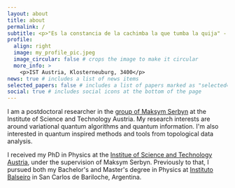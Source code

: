 ```yaml
---
layout: about
title: about
permalink: /
subtitle: <p>"Es la constancia de la cachimba la que tumba la quija" - Los Ecobios</p>
profile:
  align: right
  image: my_profile_pic.jpeg
  image_circular: false # crops the image to make it circular
  more_info: >
    <p>IST Austria, Klosterneuburg, 3400</p>
news: true # includes a list of news items
selected_papers: false # includes a list of papers marked as "selected={true}"
social: true # includes social icons at the bottom of the page
---
```


I am a postdoctoral researcher in the [group of Maksym Serbyn](https://ist.ac.at/en/research/serbyn-group/) at the Institute of Science and Technology Austria.
My research interests are around variational quantum algorithms and quantum information. I'm also interested in quantum inspired methods and tools from topological data analysis. 

I received my PhD in Physics at the [Institue of Science and Technology Austria](https://ist.ac.at), under the supervision of Maksym Serbyn. Previously to that, I pursued both my Bachelor's and Master's degree in Physics at [Instituto Balseiro](https:://ib.edu.ar) in San Carlos de Bariloche, Argentina.